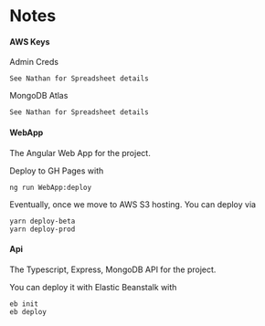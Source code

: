 # Notes

#### AWS Keys

Admin Creds

```
See Nathan for Spreadsheet details
```

MongoDB Atlas

```
See Nathan for Spreadsheet details
```

#### WebApp

The Angular Web App for the project.

Deploy to GH Pages with

```
ng run WebApp:deploy
```

Eventually, once we move to AWS S3 hosting. You can deploy via

```
yarn deploy-beta
yarn deploy-prod
```

#### Api

The Typescript, Express, MongoDB API for the project.

You can deploy it with Elastic Beanstalk with

```
eb init
eb deploy
```
